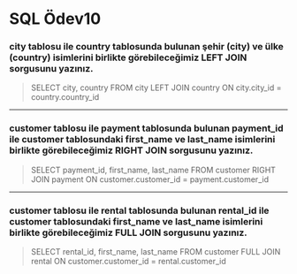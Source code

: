 # SQL Ödev10

### city tablosu ile country tablosunda bulunan şehir (city) ve ülke (country) isimlerini birlikte görebileceğimiz LEFT JOIN sorgusunu yazınız.

> SELECT city, country FROM city LEFT JOIN country ON city.city_id = country.country_id

---

### customer tablosu ile payment tablosunda bulunan payment_id ile customer tablosundaki first_name ve last_name isimlerini birlikte görebileceğimiz RIGHT JOIN sorgusunu yazınız.

> SELECT payment_id, first_name, last_name FROM customer RIGHT JOIN payment ON customer.customer_id = payment.customer_id

---

### customer tablosu ile rental tablosunda bulunan rental_id ile customer tablosundaki first_name ve last_name isimlerini birlikte görebileceğimiz FULL JOIN sorgusunu yazınız.

> SELECT rental_id, first_name, last_name FROM customer FULL JOIN rental ON customer.customer_id = rental.customer_id

